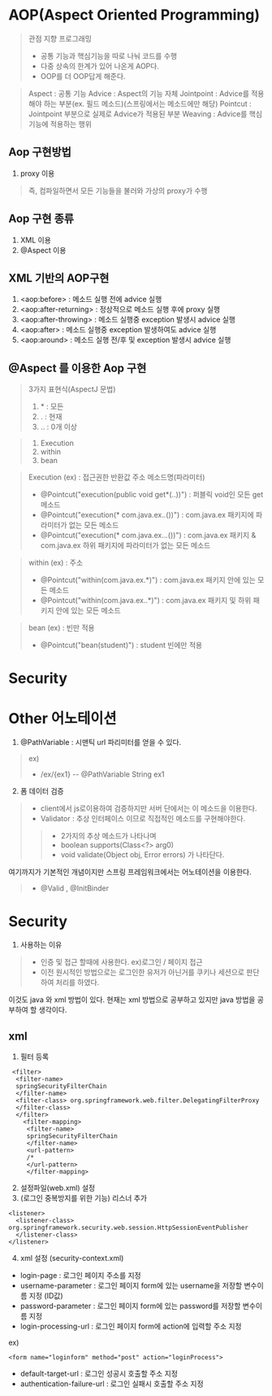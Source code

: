 # AOP(Aspect Oriented Programming)
> 관점 지향 프로그래밍
> - 공통 기능과 핵심기능을 따로 나눠 코드를 수행
> - 다중 상속의 한계가 있어 나온게 AOP다.
> - OOP를 더 OOP답게 해준다.

> Aspect : 공통 기능
> Advice : Aspect의 기능 자체
> Jointpoint : Advice를 적용해야 하는 부분(ex. 필드 메소드)(스프링에서는 메소드에만 해당)
> Pointcut : Jointpoint 부분으로 실제로 Advice가 적용된 부분
> Weaving : Advice를 핵심 기능에 적용하는 행위

## Aop 구현방법
1. proxy 이용
> 즉, 컴파일하면서 모든 기능들을 불러와 가상의 proxy가 수행


## Aop 구현 종류
1. XML 이용
2. @Aspect 이용

## XML 기반의 AOP구현
1. &lt;aop:before&gt; : 메소드 실행 전에 advice 실행
2. &lt;aop:after-returning&gt; : 정상적으로 메소드 실행 후에 proxy 실행
3. &lt;aop:after-throwing&gt; : 메소드 실행중 exception 발생시 advice 실행
4. &lt;aop:after&gt; : 메소드 실행중 exception 발생하여도 advice 실행
5. &lt;aop:around&gt; : 메소드 실행 전/후 및 exception 발생시 advice 실행

## @Aspect 를 이용한 Aop 구현
> 3가지 표현식(AspectJ 문법)
> 1. \* : 모든
> 2. \. : 현재
> 3. \.. : 0개 이상

> 1. Execution
> 2. within
> 3. bean

> Execution (ex) : 접근권한 반환값 주소 메소드명(파라미터)
> - @Pointcut("execution(public void get*(..))") : 퍼블릭 void인 모든 get메소드
> - @Pointcut("execution(* com.java.ex.*.*())") : com.java.ex 패키지에 파라미터가 없는 모든 메소드
> - @Pointcut("execution(* com.java.ex..*.*())") : com.java.ex 패키지 & com.java.ex 하위 패키지에 파라미터가 없는 모든 메소드

> within (ex) : 주소
> - @Pointcut("within(com.java.ex.*)") : com.java.ex 패키지 안에 있는 모든 메소드
> - @Pointcut("within(com.java.ex..*)") : com.java.ex 패키지 및 하위 패키지 안에 있는 모든 메소드

> bean (ex) : 빈만 적용
> - @Pointcut("bean(student)") : student 빈에만 적용

# Security

# Other 어노테이션
1. @PathVariable : 시맨틱 url 파리미터를 얻을 수 있다.
> ex)
> - /ex/{ex1}  -- @PathVariable String ex1

2. 폼 데이터 검증
> - client에서 js로이용하여 검증하지만 서버 단에서는 이 메소드을 이용한다.
> - Validator : 추상 인터페이스 이므로 직접적인 메소드를 구현해야한다.
>> - 2가지의 추상 메소드가 나타나며
>> - boolean supports(Class<?> arg0)
>> - void validate(Object obj, Error errors) 가 나타단다.

여기까지가 기본적인 개념이지만
스프링 프레임워크에서는 어노테이션을 이용한다.
> - @Valid , @InitBinder

# Security
1. 사용하는 이유
> - 인증 및 접근 할때에 사용한다. ex)로그인 / 페이지 접근
> - 이전 원시적인 방법으로는 로그인한 유저가 아닌거를 쿠키나 세션으로 판단하여 처리를 하였다.

이것도 java 와 xml 방법이 있다.
현재는 xml 방법으로 공부하고 있지만 java 방법을 공부하여 할 생각이다.

## xml
1. 필터 등록
```
 <filter>
  <filter-name>
  springSecurityFilterChain
  </filter-name>
  <filter-class> org.springframework.web.filter.DelegatingFilterProxy
  </filter-class>
  </filter>
    <filter-mapping>
     <filter-name>
     springSecurityFilterChain
     </filter-name>
     <url-pattern>
     /*
     </url-pattern>
     </filter-mapping>
```
2. 설정파일(web.xml) 설정
3. (로그인 중복방지를 위한 기능) 리스너 추가
```
<listener>
  <listener-class> org.springframework.security.web.session.HttpSessionEventPublisher
  </listener-class>
</listener>
```
4. xml 설정 (security-context.xml)
- login-page : 로그인 페이지 주소를 지정
- username-parameter : 로그인 페이지 form에 있는 username을 저장할 변수이름 지정 (ID값)
- password-parameter : 로그인 페이지 form에 있는 password를 저장할 변수이름 지정
- login-processing-url : 로그인 페이지 form에 action에 입력할 주소 지정

ex)
 ```
<form name="loginform" method="post" action="loginProcess">
```
- default-target-url : 로그인 성공시 호출할 주소 지정
- authentication-failure-url : 로그인 실패시 호출할 주소 지정
